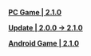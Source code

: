 **[PC Game | 2.1.0 ](https://autopatchcn.bhsr.com/client/cn/20240315111623_TbwRoPayP3dE1p79/PC/StarRail_2.1.0.zip)**  

**[Update | 2.0.0 -> 2.1.0 ](https://autopatchcn.bhsr.com/client/hkrpg_cn/33/game_2.0.0_2.1.0_hdiff_KjPUTRqDO6ZWGeyp.zip)**   

**[Android Game | 2.1.0 ](https://autopatchcn.bhsr.com/client/cn/20240323143802_CczdNHKo8H8ZpOD8/gw/StarRail_2.1.0.apk)**  

